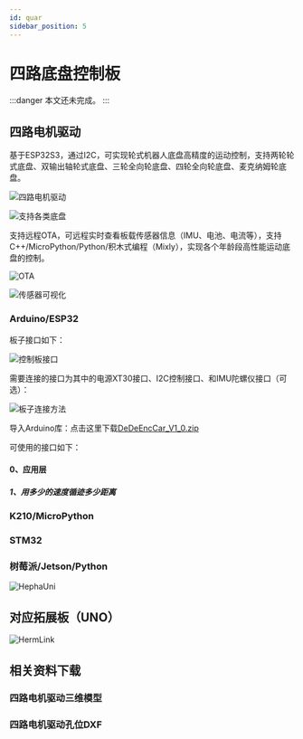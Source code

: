 ```yaml
---
id: quar
sidebar_position: 5
---
```


# 四路底盘控制板

:::danger
本文还未完成。
:::

## 四路电机驱动

基于ESP32S3，通过I2C，可实现轮式机器人底盘高精度的运动控制，支持两轮轮式底盘、双输出轴轮式底盘、三轮全向轮底盘、四轮全向轮底盘、麦克纳姆轮底盘。

![四路电机驱动](https://dedemaker-1255717351.cos.ap-nanjing.myqcloud.com/dedemaker_pic/%E6%89%80%E6%9C%89%E7%9A%84%E6%9D%BF%E5%AD%90_web.webp)

![支持各类底盘](https://dedemaker-1255717351.cos.ap-nanjing.myqcloud.com/dedemaker_pic/%E5%90%84%E7%A7%8D%E5%BA%95%E7%9B%98_web.webp)

支持远程OTA，可远程实时查看板载传感器信息（IMU、电池、电流等），支持C++/MicroPython/Python/积木式编程（Mixly），实现各个年龄段高性能运动底盘的控制。

![OTA](https://dedemaker-1255717351.cos.ap-nanjing.myqcloud.com/dedemaker_pic/OTA.webp)

![传感器可视化](https://dedemaker-1255717351.cos.ap-nanjing.myqcloud.com/dedemaker_pic/WebUI%E7%8A%B6%E6%80%81%E5%8F%AF%E8%A7%86%E5%8C%96_web.webp)

### Arduino/ESP32

板子接口如下：

![控制板接口](https://dedemaker-1255717351.cos.ap-nanjing.myqcloud.com/dedemaker_pic/%E6%9D%BF%E5%AD%90%E6%89%8B%E5%86%8C_web.webp)

需要连接的接口为其中的电源XT30接口、I2C控制接口、和IMU陀螺仪接口（可选）：

![板子连接方法](https://dedemaker-1255717351.cos.ap-nanjing.myqcloud.com/dedemaker_pic/%E6%9D%BF%E5%AD%90%E6%89%8B%E5%86%8C_1.webp)

导入Arduino库：点击这里下载[DeDeEncCar_V1_0.zip](https://dedemaker-1255717351.cos.ap-nanjing.myqcloud.com/Dedemaker_%E7%A7%91%E5%88%9B%E9%A1%B9%E7%9B%AE/MoFangPro/%E9%A1%B9%E7%9B%AE%E4%BD%BF%E7%94%A8%E5%88%B0%E7%9A%84%E5%BA%93/%E9%A1%B9%E7%9B%AE%E5%BA%93/DeDeEncCar_V1_0.zip)

可使用的接口如下：

#### 0、应用层
##### 1、用多少的速度循迹多少距离

### K210/MicroPython

### STM32

### 树莓派/Jetson/Python

![HephaUni](https://dedemaker-1255717351.cos.ap-nanjing.myqcloud.com/DedeMakerFiles/HereLinkPic_0_1_11zon.webp)

## 对应拓展板（UNO）

![HermLink](https://dedemaker-1255717351.cos.ap-nanjing.myqcloud.com/DedeMakerFiles/HLink_Pic_2_11zon.webp)

## 相关资料下载
### 四路电机驱动三维模型

### 四路电机驱动孔位DXF